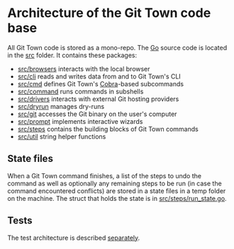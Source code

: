 # Architecture of the Git Town code base

All Git Town code is stored as a mono-repo. The [Go](https://golang.org) source
code is located in the [src](../../src) folder. It contains these packages:

- [src/browsers](../../src/browsers) interacts with the local browser
- [src/cli](../../src/cli) reads and writes data from and to Git Town's CLI
- [src/cmd](../../src/cmd) defines Git Town's
  [Cobra](https://github.com/spf13/cobra)-based subcommands
- [src/command](../../src/command) runs commands in subshells
- [src/drivers](../../src/drivers) interacts with external Git hosting providers
- [src/dryrun](../../src/dryrun) manages dry-runs
- [src/git](../../src/git) accesses the Git binary on the user's computer
- [src/prompt](../../src/prompt) implements interactive wizards
- [src/steps](../../src/steps) contains the building blocks of Git Town commands
- [src/util](../../src/util) string helper functions

## State files

When a Git Town command finishes, a list of the steps to undo the command as
well as optionally any remaining steps to be run (in case the command
encountered conflicts) are stored in a state files in a temp folder on the
machine. The struct that holds the state is in
[src/steps/run_state.go](../../src/steps/run_state.go).

## Tests

The test architecture is described [separately](testing.md).
